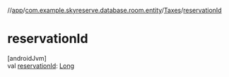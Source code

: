 //[app](../../../index.md)/[com.example.skyreserve.database.room.entity](../index.md)/[Taxes](index.md)/[reservationId](reservation-id.md)

# reservationId

[androidJvm]\
val [reservationId](reservation-id.md): [Long](https://kotlinlang.org/api/latest/jvm/stdlib/kotlin/-long/index.html)
